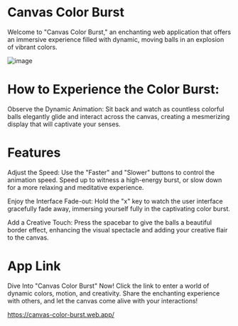 # Canvas Color Burst
 
Welcome to "Canvas Color Burst," an enchanting web application that offers an immersive experience filled with dynamic, moving balls in an explosion of vibrant colors.

![image](https://github.com/Norgeth/Canvas-color-burst/assets/111367440/833e77f4-6b15-4409-a41a-767482b3ff31)

# How to Experience the Color Burst:
Observe the Dynamic Animation: Sit back and watch as countless colorful balls elegantly glide and interact across the canvas, creating a mesmerizing display that will captivate your senses.

# Features

Adjust the Speed: Use the "Faster" and "Slower" buttons to control the animation speed. Speed up to witness a high-energy burst, or slow down for a more relaxing and meditative experience.

Enjoy the Interface Fade-out: Hold the "x" key to watch the user interface gracefully fade away, immersing yourself fully in the captivating color burst.

Add a Creative Touch: Press the spacebar to give the balls a beautiful border effect, enhancing the visual spectacle and adding your creative flair to the canvas.

# App Link
Dive Into "Canvas Color Burst" Now! Click the link to enter a world of dynamic colors, motion, and creativity. Share the enchanting experience with others, and let the canvas come alive with your interactions!

https://canvas-color-burst.web.app/
